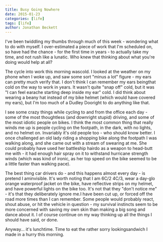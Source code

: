 ```yaml
---
title: Busy Going Nowhere
date: 2015-01-23
categories: [life]
tags: [life]
author: Jonathan Beckett
---
```


I've been twiddling my thumbs through much of this week - wondering what to do with myself. I over-estimated a piece of work that I'm scheduled on, so have had the chance - for the first time in years - to actually take my time, and not rush like a lunatic. Who knew that thinking about what you're doing would help at all?

The cycle into work this morning wascold. I looked at the weather on my phone when I woke up, and saw some sort "minus a lot" figure - my ears can pretty much verify that. I don't think I can remember my ears beingthat cold on the way to work in years. It wasn't quite "snap off" cold, but it was "I can feel earache starting deep inside my ear" cold. I did think about wearing a beany hat instead of my bike helmet (which would have covered my ears), but I'm too much of a Dudley Dooright to do anything like that.

I see some crazy things while cycling to and from the office each day - some of the most thoughtless (and downright stupid) driving, and some of the most idiotic people on bikes. I think the most common thing that really winds me up is people cycling on the footpath, in the dark, with no lights, and no helmet on. Invariably it's old people too - who should know better. I once challenged an old lady riding a shopping bike along the footpath I was walking along, and she came out with a stream of swearing at me. She could probably have used her battleship hairdo as a weapon to head-butt me with - it had enough hair spray on it to withstand hurricane strength winds (which was kind of ironic, as her top speed on the bike seemed to be a little faster than walking pace).

The best thing car drivers do - and this happens almost every day - is pretend I aminvisible. It's worth noting that I am 6C/2 4C/3, wear a day-glo orange waterproof jacket on the bike, have reflective strips on my helmet, and have powerful lights on the bike too. It's not that they "don't notice me" - it's that they deliberately ignore me.I have been cut up, or forced off the road more times than I can remember. Some people would probably react, shout abuse, or hit the vehicle in question - my survival instincts seem to be more concerned with saving my own skin than making a big song and dance about it. I of course continue on my way thinking up all the things I should have said, or done.

Anyway... it's lunchtime. Time to eat the rather sorry lookingsandwich I made in a hurry this morning.